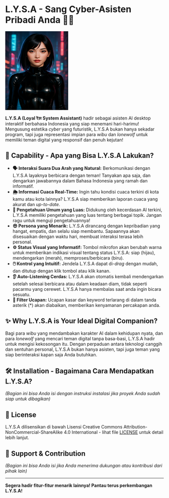# L.Y.S.A - Sang Cyber-Asisten Pribadi Anda 🤖✨

<img src="l.y.s.a.png" width="200" height="250" alt="Logo Lysa - Cyber Asisten">

**L.Y.S.A (Loyal ইয়ং System Assistant)** hadir sebagai asisten AI desktop interaktif berbahasa Indonesia yang siap menemani hari-harimu! Mengusung estetika *cyber* yang futuristik, L.Y.S.A bukan hanya sekadar program, tapi juga representasi impian para *wibu* dan *lonewolf* untuk memiliki teman digital yang responsif dan penuh kejutan!

## 🚀 Capability - Apa yang Bisa L.Y.S.A Lakukan?

* **🗣️ Interaksi Suara Dua Arah yang Natural:** Berkomunikasi dengan L.Y.S.A layaknya berbicara dengan teman! Tanyakan apa saja, dan dengarkan jawabannya dalam Bahasa Indonesia yang ramah dan informatif.
* **🌦️ Informasi Cuaca Real-Time:** Ingin tahu kondisi cuaca terkini di kota kamu atau kota lainnya? L.Y.S.A siap memberikan laporan cuaca yang akurat dan *up-to-date*.
* **🧠 Pengetahuan Umum yang Luas:** Didukung oleh kecerdasan AI terkini, L.Y.S.A memiliki pengetahuan yang luas tentang berbagai topik. Jangan ragu untuk menguji pengetahuannya!
* **😎 Persona yang Menarik:** L.Y.S.A dirancang dengan kepribadian yang hangat, empatis, dan selalu siap membantu. Sapaannya akan disesuaikan dengan waktu hari, membuat interaksi terasa lebih personal.
* **⚙️ Status Visual yang Informatif:** Tombol mikrofon akan berubah warna untuk memberikan indikasi visual tentang status L.Y.S.A: siap (hijau), mendengarkan (merah), memproses/berbicara (biru).
* **🖱️ Kontrol yang Intuitif:** Jendela L.Y.S.A dapat di-*drag* dengan mudah, dan ditutup dengan klik tombol atau klik kanan.
* **👂 Auto-Listening Cerdas:** L.Y.S.A akan otomatis kembali mendengarkan setelah selesai berbicara atau dalam keadaan diam, tidak seperti pacarmu yang cerewet. L.Y.S.A hanya membalas saat anda ingin bicara sesuatu.
* **🚫 Filter Ucapan:** Ucapan kasar dan keyword terlarang di dalam tanda asterik (*) akan diabaikan, memberikan kenyamanan percakapan anda.

## ✨ Why L.Y.S.A is Your Ideal Digital Companion?

Bagi para *wibu* yang mendambakan karakter AI dalam kehidupan nyata, dan para *lonewolf* yang mencari teman digital tanpa basa-basi, L.Y.S.A hadir untuk mengisi kekosongan itu. Dengan perpaduan antara teknologi canggih dan sentuhan personal, L.Y.S.A bukan hanya asisten, tapi juga teman yang siap berinteraksi kapan saja Anda butuhkan.

## 🛠️ Installation - Bagaimana Cara Mendapatkan L.Y.S.A?

*(Bagian ini bisa Anda isi dengan instruksi instalasi jika proyek Anda sudah siap untuk dibagikan)*

## 📜 License

L.Y.S.A dilisensikan di bawah Lisensi Creative Commons Attribution-NonCommercial-ShareAlike 4.0 International - lihat file [LICENSE](LICENSE) untuk detail lebih lanjut.

## 🙏 Support & Contribution

*(Bagian ini bisa Anda isi jika Anda menerima dukungan atau kontribusi dari pihak lain)*

---

**Segera hadir fitur-fitur menarik lainnya! Pantau terus perkembangan L.Y.S.A!**
